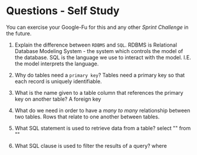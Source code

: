 # Questions - Self Study

You can exercise your Google-Fu for this and any other _Sprint Challenge_ in the future.

1.  Explain the difference between `RDBMS` and `SQL`.
  RDBMS is Relational Database Modeling System - the system which controls the model of the database. SQL is the language we use to interact with the model. I.E. the model interprets the language.

1.  Why do tables need a `primary key`?
  Tables need a primary key so that each record is uniquely identifiable.

1.  What is the name given to a table column that references the primary key on another table?
  A foreign key

1.  What do we need in order to have a _many to many_ relationship between two tables.
  Rows that relate to one another between tables.

1.  What SQL statement is used to retrieve data from a table?
  select "" from ""

1.  What SQL clause is used to filter the results of a query?
  where
